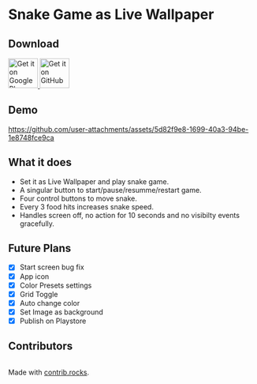 # Snake Game as Live Wallpaper

## Download
<p align="left">
  <a href="https://play.google.com/store/apps/details?id=kalp.snake.wall">
    <img src="https://github.com/user-attachments/assets/6f83f1aa-6f1a-4538-90fe-69f7692ec465" alt="Get it on Google Play" height="60" />
  </a>
  <a href="https://github.com/Kalpu-24/SnakeWall/releases/latest">
    <img src="https://github.com/user-attachments/assets/a0b0cde0-48e0-47ca-a2b3-721d3b2f3dc6" alt="Get it on GitHub" height="60" />
  </a>
</p>

## Demo

<https://github.com/user-attachments/assets/5d82f9e8-1699-40a3-94be-1e8748fce9ca>

## What it does

- Set it as Live Wallpaper and play snake game.
- A singular button to start/pause/resumme/restart game.
- Four control buttons to move snake.
- Every 3 food hits increases snake speed.
- Handles screen off, no action for 10 seconds and no visibilty events gracefully.

## Future Plans

- [x] Start screen bug fix
- [x] App icon
- [x] Color Presets settings
- [x] Grid Toggle
- [x] Auto change color
- [x] Set Image as background
- [x] Publish on Playstore

## Contributors
<a href="https://github.com/Kalpu-24/SnakeWall/graphs/contributors">
  <img src="https://contrib.rocks/image?repo=Kalpu-24/SnakeWall"  alt=""/>
</a>

Made with [contrib.rocks](https://contrib.rocks).